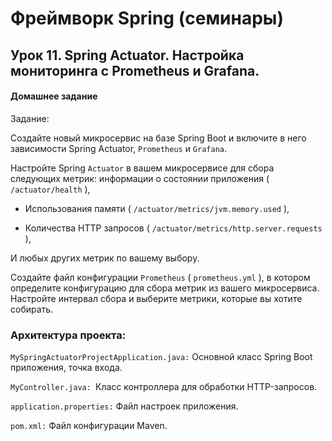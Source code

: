 # Фреймворк Spring (семинары)
## Урок 11. Spring Actuator. Настройка мониторинга с Prometheus и Grafana.

#### Домашнее задание

Задание:

Создайте новый микросервис на базе Spring Boot и включите в него зависимости Spring Actuator, `Prometheus` и `Grafana`.

Настройте Spring `Actuator` в вашем микросервисе для сбора следующих метрик: информации о состоянии приложения (
`/actuator/health`
), 

- Использования памяти (
`/actuator/metrics/jvm.memory.used`
), 

- Количества HTTP запросов (
`/actuator/metrics/http.server.requests`
), 

И любых других метрик по вашему выбору.

Создайте файл конфигурации `Prometheus` (
`prometheus.yml`
), в котором определите конфигурацию для сбора метрик из вашего микросервиса. Настройте интервал сбора и выберите метрики, которые вы хотите собирать.

### Архитектура проекта:

`MySpringActuatorProjectApplication.java:` Основной класс Spring Boot приложения, точка входа.

`MyController.java: `Класс контроллера для обработки HTTP-запросов.

`application.properties:` Файл настроек приложения.

`pom.xml:` Файл конфигурации Maven.

